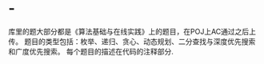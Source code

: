 # -
库里的题大部分都是《算法基础与在线实践》上的题目，在POJ上AC通过之后上传。
题目的类型包括：枚举、递归、贪心、动态规划、二分查找与深度优先搜索和广度优先搜索。
每个题目的描述在代码的注释部分.
